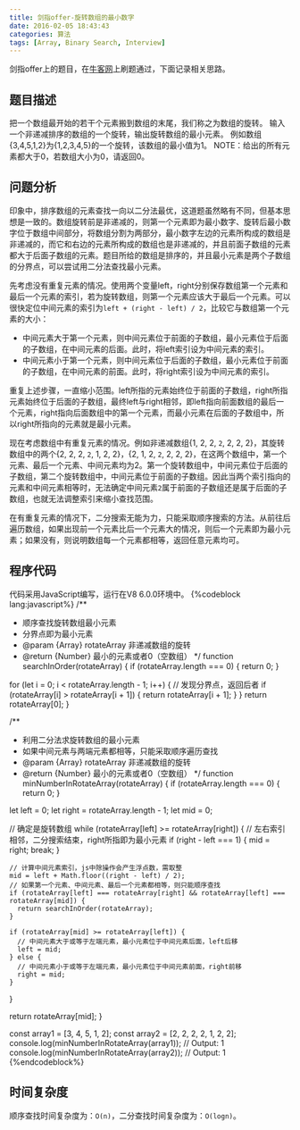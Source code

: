 ```yaml
---
title: 剑指offer-旋转数组的最小数字
date: 2016-02-05 18:43:43
categories: 算法
tags: [Array, Binary Search, Interview]
---
```

剑指offer上的题目，在[牛客网](https://www.nowcoder.com/)上刷题通过，下面记录相关思路。

## 题目描述
把一个数组最开始的若干个元素搬到数组的末尾，我们称之为数组的旋转。 输入一个非递减排序的数组的一个旋转，输出旋转数组的最小元素。 例如数组{3,4,5,1,2}为{1,2,3,4,5}的一个旋转，该数组的最小值为1。 NOTE：给出的所有元素都大于0，若数组大小为0，请返回0。

## 问题分析
印象中，排序数组的元素查找一向以二分法最优，这道题虽然略有不同，但基本思想是一致的。数组旋转前是非递减的，则第一个元素即为最小数字、旋转后最小数字位于数组中间部分，将数组分割为两部分，最小数字左边的元素所构成的数组是非递减的，而它和右边的元素所构成的数组也是非递减的，并且前面子数组的元素都大于后面子数组的元素。题目所给的数组是排序的，并且最小元素是两个子数组的分界点，可以尝试用二分法查找最小元素。
<!--more-->
先考虑没有重复元素的情况。使用两个变量left，right分别保存数组第一个元素和最后一个元素的索引，若为旋转数组，则第一个元素应该大于最后一个元素。可以很快定位中间元素的索引为`left + (right - left) / 2`，比较它与数组第一个元素的大小：
- 中间元素大于第一个元素，则中间元素位于前面的子数组，最小元素位于后面的子数组，在中间元素的后面。此时，将left索引设为中间元素的索引。
- 中间元素小于第一个元素，则中间元素位于后面的子数组，最小元素位于前面的子数组，在中间元素的前面。此时，将right索引设为中间元素的索引。

重复上述步骤，一直缩小范围。left所指的元素始终位于前面的子数组，right所指元素始终位于后面的子数组，最终left与right相邻，即left指向前面数组的最后一个元素，right指向后面数组中的第一个元素，而最小元素在后面的子数组中，所以right所指向的元素就是最小元素。

现在考虑数组中有重复元素的情况。例如非递减数组{1, 2, 2, `2`, 2, 2, 2}，其旋转数组中的两个{2, 2, 2, `2`, 1, 2, 2}，{2, 1, 2, `2`, 2, 2, 2}，在这两个数组中，第一个元素、最后一个元素、中间元素均为2。第一个旋转数组中，中间元素位于后面的子数组，第二个旋转数组中，中间元素位于前面的子数组。因此当两个索引指向的元素和中间元素相等时，无法确定中间元素`2`属于前面的子数组还是属于后面的子数组，也就无法调整索引来缩小查找范围。

在有重复元素的情况下，二分搜索无能为力，只能采取顺序搜索的方法。从前往后遍历数组，如果出现前一个元素比后一个元素大的情况，则后一个元素即为最小元素；如果没有，则说明数组每一个元素都相等，返回任意元素均可。

## 程序代码
代码采用JavaScript编写，运行在V8 6.0.0环境中。
{%codeblock lang:javascript%}
/**
 * 顺序查找旋转数组最小元素
 * 分界点即为最小元素
 * @param  {Array}  rotateArray 非递减数组的旋转
 * @return {Number}             最小的元素或者0（空数组）
 */
function searchInOrder(rotateArray) {
  if (rotateArray.length === 0) {
    return 0;
  }

  for (let i = 0; i < rotateArray.length - 1; i++) {
    // 发现分界点，返回后者
    if (rotateArray[i] > rotateArray[i + 1]) {
      return rotateArray[i + 1];
    }
  }
  return rotateArray[0];
}

/**
 * 利用二分法求旋转数组的最小元素
 * 如果中间元素与两端元素都相等，只能采取顺序遍历查找
 * @param  {Array} rotateArray 非递减数组的旋转
 * @return {Number}            最小的元素或者0（空数组）
 */
function minNumberInRotateArray(rotateArray) {
  if (rotateArray.length === 0) {
    return 0;
  }

  let left = 0;
  let right = rotateArray.length - 1;
  let mid = 0;

  // 确定是旋转数组
  while (rotateArray[left] >= rotateArray[right]) {
    // 左右索引相邻，二分搜索结束，right所指即为最小元素
    if (right - left === 1) {
      mid = right;
      break;
    }

    // 计算中间元素索引，js中除操作会产生浮点数，需取整
    mid = left + Math.floor((right - left) / 2);
    // 如果第一个元素、中间元素、最后一个元素都相等，则只能顺序查找
    if (rotateArray[left] === rotateArray[right] && rotateArray[left] === rotateArray[mid]) {
      return searchInOrder(rotateArray);
    }

    if (rotateArray[mid] >= rotateArray[left]) {
      // 中间元素大于或等于左端元素，最小元素位于中间元素后面，left后移
      left = mid;
    } else {
      // 中间元素小于或等于左端元素，最小元素位于中间元素前面，right前移
      right = mid;
    }
  }

  return rotateArray[mid];
}

const array1 = [3, 4, 5, 1, 2];
const array2 = [2, 2, 2, 2, 1, 2, 2];
console.log(minNumberInRotateArray(array1));  // Output: 1
console.log(minNumberInRotateArray(array2));  // Output: 1
{%endcodeblock%}

## 时间复杂度
顺序查找时间复杂度为：`O(n)`，二分查找时间复杂度为：`O(logn)`。